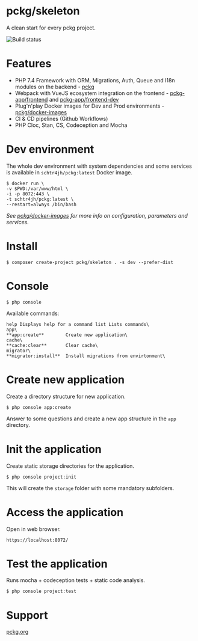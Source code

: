 # pckg/skeleton

A clean start for every pckg project.

![Build status](https://github.com/pckg/skeleton/workflows/Pckg%20Skeleton%20CI/badge.svg)

# Features
 - PHP 7.4 Framework with ORM, Migrations, Auth, Queue and I18n modules on the backend - [pckg](https://github.com/pckg)
 - Webpack with VueJS ecosystem integration on the frontend - [pckg-app/frontend](https://github.com/pckg-app/frontend) and [pckg-app/frontend-dev](https://github.com/pckg-app/frontend-dev)
 - Plug'n'play Docker images for Dev and Prod environments - [pckg/docker-images](https://github.com/pckg/docker-images)
 - CI & CD pipelines (Github Workflows)
 - PHP Cloc, Stan, CS, Codeception and Mocha

# Dev environment
The whole dev environment with system dependencies and some services is available in `schtr4jh/pckg:latest` Docker image.
```
$ docker run \
-v $PWD:/var/www/html \
-i -p 8072:443 \
-t schtr4jh/pckg:latest \
--restart=always /bin/bash
```

_See [pckg/docker-images](https://github.com/pckg/docker-images) for more info on configuration, parameters and services._

# Install

`$ composer create-project pckg/skeleton . -s dev --prefer-dist`

# Console

`$ php console`

Available commands:
```
help Displays help for a command list Lists commands\
app\
**app:create**        Create new application\
cache\
**cache:clear**       Clear cache\
migrator\
**migrator:install**  Install migrations from envirtonment\
```
# Create new application

Create a directory structure for new application.

`$ php console app:create`

Answer to some questions and create a new app structure in the `app` directory.

# Init the application

Create static storage directories for the application.

`$ php console project:init`

This will create the `storage` folder with some mandatory subfolders.

# Access the application

Open in web browser.

`https://localhost:8072/`

# Test the application

Runs mocha + codeception tests + static code analysis.

`$ php console project:test`

# Support

[pckg.org](https://pckg.org)